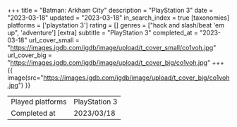+++
title = "Batman: Arkham City"
description = "PlayStation 3"
date = "2023-03-18"
updated = "2023-03-18"
in_search_index = true
[taxonomies]
platforms = ['playstation 3']
rating = []
genres = ["hack and slash/beat 'em up", 'adventure']
[extra]
subtitle = "PlayStation 3"
completed_at = "2023-03-18"
url_cover_small = "https://images.igdb.com/igdb/image/upload/t_cover_small/co1voh.jpg"
url_cover_big = "https://images.igdb.com/igdb/image/upload/t_cover_big/co1voh.jpg"
+++
{{ image(src="https://images.igdb.com/igdb/image/upload/t_cover_big/co1voh.jpg") }}

|              |            |
| ------------ | ---------- |
| Played platforms    | PlayStation 3 |
| Completed at | 2023/03/18 |

